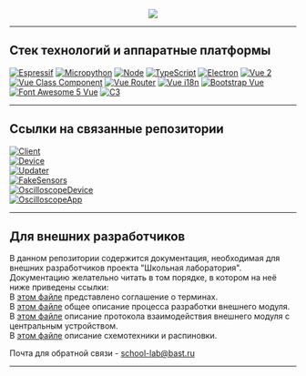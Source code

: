 <p align="center">
  <img src="https://readme-typing-svg.demolab.com/?lines=Корневой репозиторий проекта 'ШКОЛЬНАЯ ЛАБОРАТОРИЯ'&font=Fira+Code&size=30&center=true&width=1100&height=50&duration=2000&pause=5000">
</p>  

***
## Стек технологий и аппаратные платформы
[![Espressif](https://img.shields.io/static/v1?style=for-the-badge&label=Espressif&message=ESP32-WROVER-E&logo=Espressif&color=red&labelColor=grey)](https://espressif.com/)
[![Micropython](https://img.shields.io/static/v1?style=for-the-badge&label=Micropython&message=1.19.1&logo=Micropython&color=red&labelColor=grey)](https://micropython.org/)
[![Node](https://img.shields.io/static/v1?style=for-the-badge&label=Node&message=14.19.3&logo=Node.js&color=026e00&labelColor=white)](https://nodejs.org/en/)
[![TypeScript](https://img.shields.io/static/v1?style=for-the-badge&label=TypeScript&message=4.5.5&logo=TypeScript&color=3178c6&labelColor=white)](https://www.typescriptlang.org/)
[![Electron](https://img.shields.io/static/v1?style=for-the-badge&label=Electron&message=13.6.9&logo=electron&logoColor=1b1c26&color=1b1c26&labelColor=white)](https://www.electronjs.org/)
[![Vue 2](https://img.shields.io/static/v1?style=for-the-badge&label=Vue&message=2.6.14&logo=vue.js&labelColor=white&color=42b983)](https://v2.vuejs.org/)
[![Vue Class Component](https://img.shields.io/static/v1?style=for-the-badge&label=Vue%20Class%20Component&message=7.2.6&logo=vue.js&labelColor=white&color=42b983)](https://class-component.vuejs.org/)
[![Vue Router](https://img.shields.io/static/v1?style=for-the-badge&label=Vue%20Router&message=3.5.4&logo=vue.js&color=42b983&labelColor=white)](https://router.vuejs.org/)
[![Vue i18n](https://img.shields.io/static/v1?style=for-the-badge&label=Vue%20i18n&message=8.28.2&logo=vue.js&logoColor=42b983&color=42b983&labelColor=white)](https://kazupon.github.io/vue-i18n/)
[![Bootstrap Vue](https://img.shields.io/static/v1?style=for-the-badge&label=Bootstrap%20Vue&message=2.21.2&logo=Bootstrap&logoColor=563d7c&color=563d7c&labelColor=white)](https://bootstrap-vue.org)
[![Font Awesome 5 Vue](https://img.shields.io/static/v1?style=for-the-badge&label=Font%20Awesome%20Vue&message=2.0.6&logo=fontawesome&logoColor=183153&color=183153&labelColor=white)](https://github.com/FortAwesome/vue-fontawesome/blob/2.x/README.md)
[![C3](https://img.shields.io/static/v1?style=for-the-badge&label=C3&message=0.7.20&logo=D3.js&logoColor=222222&color=222222&labelColor=white)](https://c3js.org/)  
***
## Ссылки на связанные репозитории
[![Client](https://img.shields.io/badge/Client-приложение-blueviolet)](https://github.com/Bastion-RND/school-lab-client)  
[![Device](https://img.shields.io/badge/Device-прошивка_для_мультисенсора-green)](https://github.com/Bastion-RND/school-lab-device)  
[![Updater](https://img.shields.io/badge/Updater-приложение_для_программирования_и_проверки_мультисенсора-orange)](https://github.com/Bastion-RND/school-lab-device-updater-app)  
[![FakeSensors](https://img.shields.io/badge/FakeSensors-прошивка_для_имитатора_блока_SENSORS-blue)](https://github.com/Bastion-RND/school-lab-device-fake-sensors)  
[![OscilloscopeDevice](https://img.shields.io/badge/OscilloscopeDevice-прошивка_для_школьного_осциллографа-yellow)](https://github.com/Bastion-RND/SchoolOscilloscopeDevice)  
[![OscilloscopeApp](https://img.shields.io/badge/OscilloscopeApp-приложение_для_школьного_осциллографа-9cf)](https://github.com/Bastion-RND/SchoolSimpleScope)
***
## Для внешних разработчиков
В данном репозитории содержится документация, необходимая для внешних разработчиков проекта "Школьная лаборатория".  
Документацию желательно читать в том порядке, в котором на неё ниже приведены ссылки:  
В [этом файле](/terms-convention.md) представлено соглашение о терминах.  
В [этом файле](/development-guide.md) общее описание процесса разработки внешнего модуля.  
В [этом файле](/protocol-description.md) описание протокола взаимодействия внешнего модуля с центральным устройством.  
В [этом файле](/circuit-design-requirements.md) описание схемотехники и распиновки.  
  
Почта для обратной связи - school-lab@bast.ru
***
